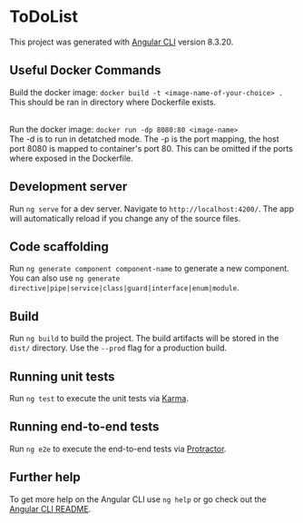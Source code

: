 # ToDoList

This project was generated with [Angular CLI](https://github.com/angular/angular-cli) version 8.3.20.

## Useful Docker Commands
Build the docker image: `docker build -t <image-name-of-your-choice> .` <br/> This should be ran in directory where Dockerfile exists. <br/><br/> 

Run the docker image: `docker run -dp 8080:80 <image-name>` <br/>
The -d is to run in detatched mode. The -p is the port mapping, the host port 8080 is mapped to container's port 80. This can be omitted if the ports where exposed in the Dockerfile.


## Development server

Run `ng serve` for a dev server. Navigate to `http://localhost:4200/`. The app will automatically reload if you change any of the source files.

## Code scaffolding

Run `ng generate component component-name` to generate a new component. You can also use `ng generate directive|pipe|service|class|guard|interface|enum|module`.

## Build

Run `ng build` to build the project. The build artifacts will be stored in the `dist/` directory. Use the `--prod` flag for a production build.

## Running unit tests

Run `ng test` to execute the unit tests via [Karma](https://karma-runner.github.io).

## Running end-to-end tests

Run `ng e2e` to execute the end-to-end tests via [Protractor](http://www.protractortest.org/).

## Further help

To get more help on the Angular CLI use `ng help` or go check out the [Angular CLI README](https://github.com/angular/angular-cli/blob/master/README.md).
